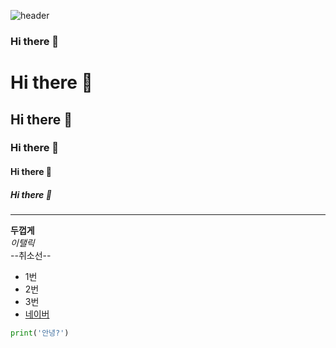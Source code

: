 ![header](https://capsule-render.vercel.app/api?type=wave&color=auto&height=300&section=header&text=깃허브%20특강&fontSize=90)


### Hi there 👋

<!--
**seongwan1120/seongwan1120** is a ✨ _special_ ✨ repository because its `README.md` (this file) appears on your GitHub profile.

Here are some ideas to get you started:

- 🔭 I’m currently working on ...
- 🌱 I’m currently learning ...
- 👯 I’m looking to collaborate on ...
- 🤔 I’m looking for help with ...
- 💬 Ask me about ...
- 📫 How to reach me: ...
- 😄 Pronouns: ...
- ⚡ Fun fact: ...
-->

# Hi there 👋
## Hi there 👋
### Hi there 👋
#### Hi there 👋
##### Hi there 👋
---
**두껍게** <br>
*이탤릭* <br>
--취소선-- <br>
- 1번
- 2번
- 3번
- [네이버](http://naver.com)

```python
print('안녕?')
```



